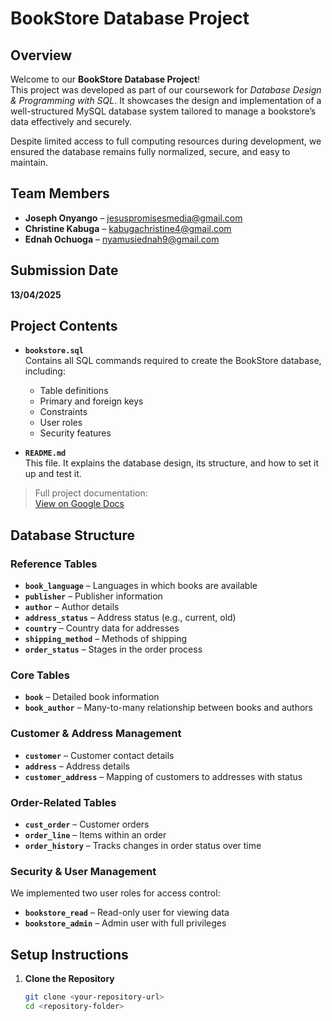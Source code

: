 # BookStore Database Project

## Overview

Welcome to our **BookStore Database Project**!  
This project was developed as part of our coursework for *Database Design & Programming with SQL*. It showcases the design and implementation of a well-structured MySQL database system tailored to manage a bookstore’s data effectively and securely.

Despite limited access to full computing resources during development, we ensured the database remains fully normalized, secure, and easy to maintain.

## Team Members

- **Joseph Onyango** – [jesuspromisesmedia@gmail.com](mailto:jesuspromisesmedia@gmail.com)  
- **Christine Kabuga** – [kabugachristine4@gmail.com](mailto:kabugachristine4@gmail.com)  
- **Ednah Ochuoga** – [nyamusiednah9@gmail.com](mailto:nyamusiednah9@gmail.com)

## Submission Date

**13/04/2025**

## Project Contents

- **`bookstore.sql`**  
  Contains all SQL commands required to create the BookStore database, including:
  - Table definitions
  - Primary and foreign keys
  - Constraints
  - User roles
  - Security features

- **`README.md`**  
  This file. It explains the database design, its structure, and how to set it up and test it.

> Full project documentation:  
> [View on Google Docs](https://docs.google.com/document/d/1LrHW89zM8ebFLjzjkA41BQ5H5ognUlRw/edit?usp=drivesdk&ouid=109682943670040539169&rtpof=true&sd=true)

## Database Structure

### Reference Tables

- **`book_language`** – Languages in which books are available  
- **`publisher`** – Publisher information  
- **`author`** – Author details  
- **`address_status`** – Address status (e.g., current, old)  
- **`country`** – Country data for addresses  
- **`shipping_method`** – Methods of shipping  
- **`order_status`** – Stages in the order process

### Core Tables

- **`book`** – Detailed book information  
- **`book_author`** – Many-to-many relationship between books and authors

### Customer & Address Management

- **`customer`** – Customer contact details  
- **`address`** – Address details  
- **`customer_address`** – Mapping of customers to addresses with status

### Order-Related Tables

- **`cust_order`** – Customer orders  
- **`order_line`** – Items within an order  
- **`order_history`** – Tracks changes in order status over time

### Security & User Management

We implemented two user roles for access control:

- **`bookstore_read`** – Read-only user for viewing data  
- **`bookstore_admin`** – Admin user with full privileges

## Setup Instructions

1. **Clone the Repository**
   ```bash
   git clone <your-repository-url>
   cd <repository-folder>

